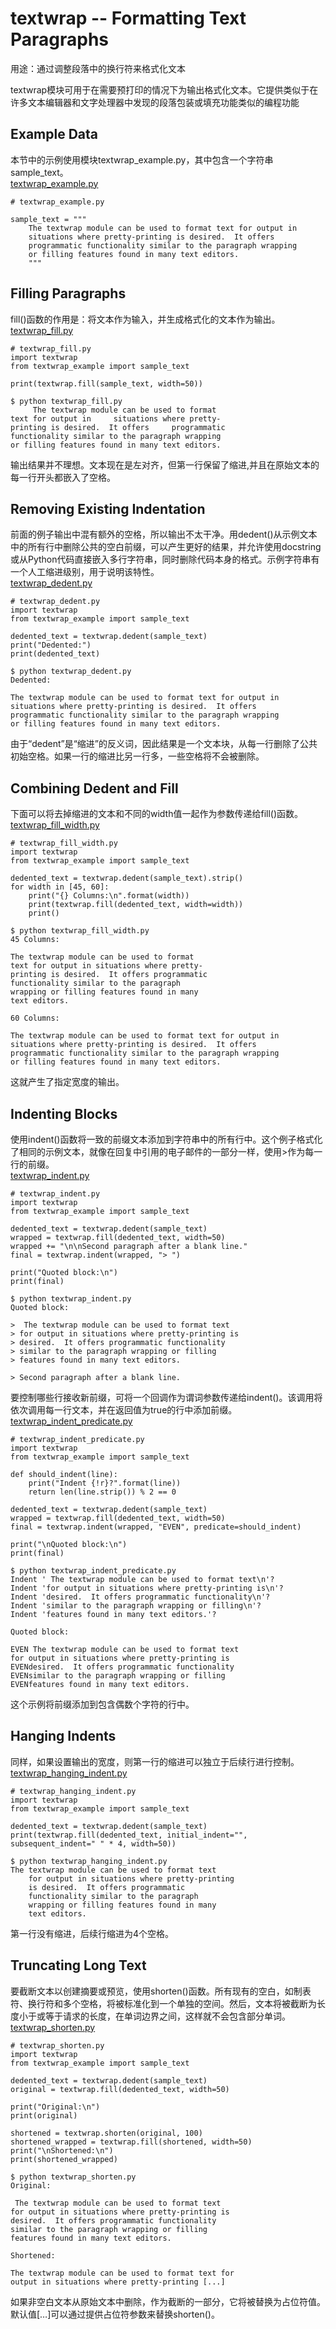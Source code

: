 # textwrap -- Formatting Text Paragraphs
用途：通过调整段落中的换行符来格式化文本

textwrap模块可用于在需要预打印的情况下为输出格式化文本。它提供类似于在许多文本编辑器和文字处理器中发现的段落包装或填充功能类似的编程功能

## Example Data
本节中的示例使用模块textwrap_example.py，其中包含一个字符串sample_text。<br>
[textwrap_example.py](https://github.com/chenyang929/python3_module_of_the_week_zh/blob/master/chapter01/textwrap_src/textwrap_example.py)
<pre><code># textwrap_example.py

sample_text = """
    The textwrap module can be used to format text for output in
    situations where pretty-printing is desired.  It offers
    programmatic functionality similar to the paragraph wrapping
    or filling features found in many text editors.
    """</code></pre>
## Filling Paragraphs
fill()函数的作用是：将文本作为输入，并生成格式化的文本作为输出。<br>
[textwrap_fill.py](https://github.com/chenyang929/python3_module_of_the_week_zh/blob/master/chapter01/textwrap_src/textwrap_fill.py)
<pre><code># textwrap_fill.py
import textwrap
from textwrap_example import sample_text

print(textwrap.fill(sample_text, width=50))</code></pre>
<pre><code>$ python textwrap_fill.py
     The textwrap module can be used to format
text for output in     situations where pretty-
printing is desired.  It offers     programmatic
functionality similar to the paragraph wrapping
or filling features found in many text editors.</code></pre>
输出结果并不理想。文本现在是左对齐，但第一行保留了缩进,并且在原始文本的每一行开头都嵌入了空格。
## Removing Existing Indentation
前面的例子输出中混有额外的空格，所以输出不太干净。用dedent()从示例文本中的所有行中删除公共的空白前缀，可以产生更好的结果，并允许使用docstring或从Python代码直接嵌入多行字符串，同时删除代码本身的格式。示例字符串有一个人工缩进级别，用于说明该特性。<br>
[textwrap_dedent.py](https://github.com/chenyang929/python3_module_of_the_week_zh/blob/master/chapter01/textwrap_src/textwrap_dedent.py)
<pre><code># textwrap_dedent.py
import textwrap
from textwrap_example import sample_text

dedented_text = textwrap.dedent(sample_text)
print("Dedented:")
print(dedented_text)</code></pre>
<pre><code>$ python textwrap_dedent.py
Dedented:

The textwrap module can be used to format text for output in
situations where pretty-printing is desired.  It offers
programmatic functionality similar to the paragraph wrapping
or filling features found in many text editors.</code></pre>
由于“dedent”是“缩进”的反义词，因此结果是一个文本块，从每一行删除了公共初始空格。如果一行的缩进比另一行多，一些空格将不会被删除。
## Combining Dedent and Fill
下面可以将去掉缩进的文本和不同的width值一起作为参数传递给fill()函数。<br>
[textwrap_fill_width.py](https://github.com/chenyang929/python3_module_of_the_week_zh/blob/master/chapter01/textwrap_src/textwrap_fill_width.py)
<pre><code># textwrap_fill_width.py
import textwrap
from textwrap_example import sample_text

dedented_text = textwrap.dedent(sample_text).strip()
for width in [45, 60]:
    print("{} Columns:\n".format(width))
    print(textwrap.fill(dedented_text, width=width))
    print()</code></pre>
<pre><code>$ python textwrap_fill_width.py
45 Columns:

The textwrap module can be used to format
text for output in situations where pretty-
printing is desired.  It offers programmatic
functionality similar to the paragraph
wrapping or filling features found in many
text editors.

60 Columns:

The textwrap module can be used to format text for output in
situations where pretty-printing is desired.  It offers
programmatic functionality similar to the paragraph wrapping
or filling features found in many text editors.</code></pre>
这就产生了指定宽度的输出。
## Indenting Blocks
使用indent()函数将一致的前缀文本添加到字符串中的所有行中。这个例子格式化了相同的示例文本，就像在回复中引用的电子邮件的一部分一样，使用>作为每一行的前缀。<br>
[textwrap_indent.py](https://github.com/chenyang929/python3_module_of_the_week_zh/blob/master/chapter01/textwrap_src/textwrap_indent.py)
<pre><code># textwrap_indent.py
import textwrap
from textwrap_example import sample_text

dedented_text = textwrap.dedent(sample_text)
wrapped = textwrap.fill(dedented_text, width=50)
wrapped += "\n\nSecond paragraph after a blank line."
final = textwrap.indent(wrapped, "> ")

print("Quoted block:\n")
print(final)</code></pre>
<pre><code>$ python textwrap_indent.py
Quoted block:

>  The textwrap module can be used to format text
> for output in situations where pretty-printing is
> desired.  It offers programmatic functionality
> similar to the paragraph wrapping or filling
> features found in many text editors.

> Second paragraph after a blank line.</code></pre>
要控制哪些行接收新前缀，可将一个回调作为谓词参数传递给indent()。该调用将依次调用每一行文本，并在返回值为true的行中添加前缀。<br>
[textwrap_indent_predicate.py](https://github.com/chenyang929/python3_module_of_the_week_zh/blob/master/chapter01/textwrap_src/textwrap_indent_predicate.py)
<pre><code># textwrap_indent_predicate.py
import textwrap
from textwrap_example import sample_text

def should_indent(line):
    print("Indent {!r}?".format(line))
    return len(line.strip()) % 2 == 0

dedented_text = textwrap.dedent(sample_text)
wrapped = textwrap.fill(dedented_text, width=50)
final = textwrap.indent(wrapped, "EVEN", predicate=should_indent)

print("\nQuoted block:\n")
print(final)</code></pre>
<pre><code>$ python textwrap_indent_predicate.py
Indent ' The textwrap module can be used to format text\n'?
Indent 'for output in situations where pretty-printing is\n'?
Indent 'desired.  It offers programmatic functionality\n'?
Indent 'similar to the paragraph wrapping or filling\n'?
Indent 'features found in many text editors.'?

Quoted block:

EVEN The textwrap module can be used to format text
for output in situations where pretty-printing is
EVENdesired.  It offers programmatic functionality
EVENsimilar to the paragraph wrapping or filling
EVENfeatures found in many text editors.</code></pre>
这个示例将前缀添加到包含偶数个字符的行中。
## Hanging Indents
同样，如果设置输出的宽度，则第一行的缩进可以独立于后续行进行控制。<br>
[textwrap_hanging_indent.py](https://github.com/chenyang929/python3_module_of_the_week_zh/blob/master/chapter01/textwrap_src/textwrap_hanging_indent.py)
<pre><code># textwrap_hanging_indent.py
import textwrap
from textwrap_example import sample_text

dedented_text = textwrap.dedent(sample_text)
print(textwrap.fill(dedented_text, initial_indent="", subsequent_indent=" " * 4, width=50))</code></pre>
<pre><code>$ python textwrap_hanging_indent.py
The textwrap module can be used to format text
    for output in situations where pretty-printing
    is desired.  It offers programmatic
    functionality similar to the paragraph
    wrapping or filling features found in many
    text editors.</code></pre>
第一行没有缩进，后续行缩进为4个空格。
## Truncating Long Text
要截断文本以创建摘要或预览，使用shorten()函数。所有现有的空白，如制表符、换行符和多个空格，将被标准化到一个单独的空间。然后，文本将被截断为长度小于或等于请求的长度，在单词边界之间，这样就不会包含部分单词。<br>
[textwrap_shorten.py](https://github.com/chenyang929/python3_module_of_the_week_zh/blob/master/chapter01/textwrap_src/textwrap_shorten.py)
<pre><code># textwrap_shorten.py
import textwrap
from textwrap_example import sample_text

dedented_text = textwrap.dedent(sample_text)
original = textwrap.fill(dedented_text, width=50)

print("Original:\n")
print(original)

shortened = textwrap.shorten(original, 100)
shortened_wrapped = textwrap.fill(shortened, width=50)
print("\nShortened:\n")
print(shortened_wrapped)</code></pre>
<pre><code>$ python textwrap_shorten.py
Original:

 The textwrap module can be used to format text
for output in situations where pretty-printing is
desired.  It offers programmatic functionality
similar to the paragraph wrapping or filling
features found in many text editors.

Shortened:

The textwrap module can be used to format text for
output in situations where pretty-printing [...]</code></pre>
如果非空白文本从原始文本中删除，作为截断的一部分，它将被替换为占位符值。默认值[…]可以通过提供占位符参数来替换shorten()。













